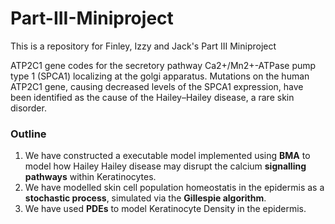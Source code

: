 # Part-III-Miniproject
This is a repository for Finley, Izzy and Jack's Part III Miniproject

ATP2C1 gene codes for the secretory pathway Ca2+/Mn2+-ATPase pump type 1 (SPCA1) localizing at the golgi apparatus. Mutations on the human ATP2C1 gene, causing decreased levels of the SPCA1 expression, have been identified as the cause of the Hailey–Hailey disease, a rare skin disorder.

### Outline 

1. We have constructed a executable model implemented using **BMA** to model how Hailey Hailey disease may disrupt the calcium **signalling pathways** within Keratinocytes.
2. We have modelled skin cell population homeostatis in the epidermis as a **stochastic process**, simulated via the **Gillespie algorithm**.
3. We have used **PDEs** to model Keratinocyte Density in the epidermis.
